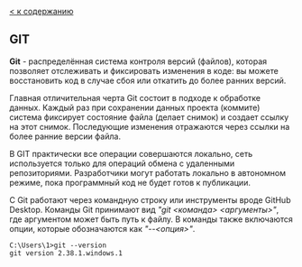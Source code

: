 [< к содержанию](./readme.md)

## GIT

**Git** - распределённая система контроля версий (файлов), которая позволяет отслеживать и фиксировать изменения в коде: вы можете восстановить код в случае сбоя или откатить до более ранних версий.

Главная отличительная черта Git состоит в подходе к обработке данных. Каждый раз при сохранении данных проекта (коммите) система фиксирует состояние файла (делает снимок) и создает ссылку на этот снимок. Последующие изменения отражаются через ссылки на более ранние версии файла.

В GIT практически все операции совершаются локально, сеть используется только для операций обмена с удаленными репозиториями. Разработчики могут работать локально в автономном режиме, пока программный код не будет готов к публикации.

С Git работают через командную строку или инструменты вроде GitHub Desktop. Команды Git принимают вид _"git <команда> <аргументы>"_, где аргументом может быть путь к файлу. В команды также включаются опции, которые обозначаются как _"--<опция>"_.

```bash=
C:\Users\1>git --version
git version 2.38.1.windows.1
```